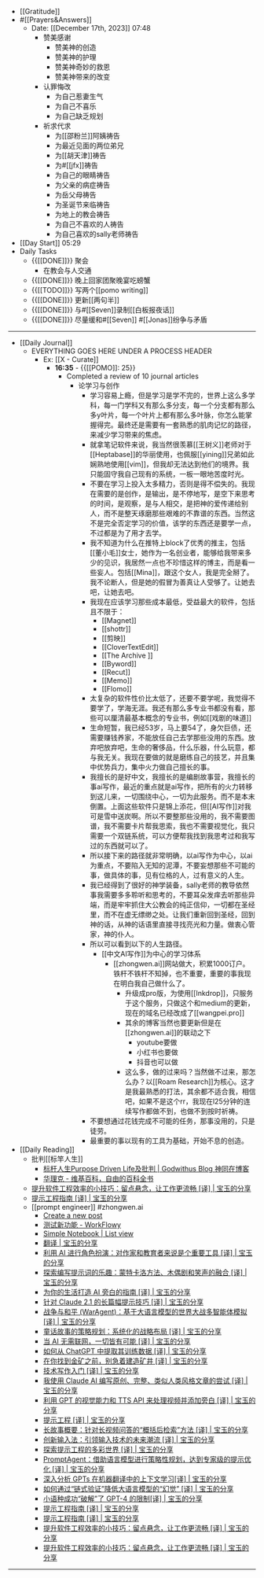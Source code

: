 - [[Gratitude]]
- #[[Prayers&Answers]]
    - Date: [[December 17th, 2023]] 07:48
        - 赞美感谢
            - 赞美神的创造
            - 赞美神的护理
            - 赞美神奇妙的救恩
            - 赞美神带来的改变
        - 认罪悔改
            - 为自己惹妻生气
            - 为自己不喜乐
            - 为自己缺乏规划
        - 祈求代求
            - 为[[邵粉兰]]阿姨祷告
            - 为最近见面的两位弟兄
            - 为[[胡天津]]祷告
            - 为#[[jfx]]祷告
            - 为自己的眼睛祷告
            - 为父亲的病症祷告
            - 为岳父母祷告
            - 为圣诞节来临祷告
            - 为地上的教会祷告
            - 为自己不喜欢的人祷告
            - 为自己喜欢的sally老师祷告
- [[Day Start]] 05:29
- Daily Tasks
    - {{[[DONE]]}} 聚会
        - 在教会与人交通
    - {{[[DONE]]}} 晚上回家团聚晚宴吃螃蟹
    - {{[[TODO]]}} 写两个[[pomo writing]]
    - {{[[DONE]]}} 更新[[两句半]]
    - {{[[DONE]]}} 与#[[Seven]]录制[[白板报夜话]]
    - {{[[DONE]]}} 尽量缓和#[[Seven]] #[[Jonas]]纷争与矛盾
- ---
- [[Daily Journal]] 
    - EVERYTHING GOES HERE UNDER A PROCESS HEADER
        - Ex: [[X - Curate]]
            - **16:35** - {{[[POMO]]: 25}}
                -  Completed a review of 10 journal articles
                    - 论学习与创作
                        - 学习容易上瘾，但是学习是学不完的，世界上这么多学科，每一门学科又有那么多分支，每一个分支都有那么多y叶片，每一个叶片上都有那么多叶脉，你怎么能掌握得完。最终还是需要有一套熟悉的肌肉记忆的路径，来减少学习带来的焦虑。
                        - 就拿笔记软件来说，我当然很羡慕[[王树义]]老师对于[[Heptabase]]的华丽使用，也佩服[[yining]]兄弟如此娴熟地使用[[vim]]，但我却无法达到他们的境界。我只能固守我自己现有的系统，一板一眼地苦度时光。
                        - 不要在学习上投入太多精力，否则是得不偿失的。我现在需要的是创作，是输出，是不停地写，是空下来思考的时间，是观察，是与人相交，是把神的爱传递给别人，而不是整天琢磨那些艰难的不靠谱的东西。当然这不是完全否定学习的价值，该学的东西还是要学一点，不过都是为了用才去学。
                        - 我不知道为什么在推特上block了优秀的推主，包括[[董小毛]]女士，她作为一名创业者，能够给我带来多少的见识，我居然一点也不珍惜这样的博主，而是看一些妄人。包括[[Mina]]，跟这个女人，我是完全掰了。我不论断人，但是她的假冒为善真让人受够了。让她去吧，让她去吧。
                        - 我现在应该学习那些成本最低，受益最大的软件，包括且不限于：
                            - [[Magnet]]
                            - [[shottr]]
                            - [[剪映]]
                            - [[CloverTextEdit]]
                            - [[The Archive ]]
                            - [[Byword]]
                            - [[Recut]]
                            - [[Memo]]
                            - [[Flomo]]
                        - 太复杂的软件性价比太低了，还要不要学呢，我觉得不要学了，学海无涯。我还有那么多专业书都没有看，那些可以厘清最基本概念的专业书，例如[[戏剧的味道]]
                        - 生命短暂，我已经53岁，马上要54了，身欠巨债，还需要赚钱养家，不能放任自己去学那些没用的东西。放弃吧放弃吧，生命的奢侈品，什么乐器，什么玩意，都与我无关。我现在要做的就是磨练自己的技艺，并且集中优势兵力，集中火力做自己擅长的事。
                        - 我擅长的是好中文，我擅长的是编剧故事营，我擅长的事ai写作，最近的重点就是ai写作，把所有的火力转移到这儿来，一切围绕中心，一切为此服务。而不是本末倒置。上面这些软件只是锦上添花，但[[AI写作]]对我可是雪中送炭啊。所以不要整那些没用的，我不需要图谱，我不需要卡片帮我思索，我也不需要视觉化，我只需要一个双链系统，可以方便帮我找到我思考过和我写过的东西就可以了。
                        - 所以接下来的路径就非常明确，以ai写作为中心，以ai为重点，不要陷入无知的泥潭，不要妄想那些不可能的事，做具体的事，见有位格的人，过有意义的人生。
                        - 我已经得到了很好的神学装备，sally老师的教导依然事我需要多多聆听和思考的，不要耳朵发痒去听那些异端，而是牢牢抓住大公教会的纯正信仰，一切都在圣经里，而不在虚无缥缈之处。让我们重新回到圣经，回到神的话，从神的话语里直接寻找亮光和力量。做衷心管家，神的仆人。
                        - 所以可以看到以下的人生路径。
                            - [[中文AI写作]]为中心的学习体系
                                - [[zhongwen.ai]]网站做大，积累1000订户。铁杆不铁杆不知掉，也不重要，重要的事我现在明白我自己做什么了。
                                    - 升级成pro版，为使用[[Inkdrop]]，只服务于这个服务，只做这个和medium的更新，现在的域名已经改成了[[wangpei.pro]]
                                    - 其余的博客当然也要更新但是在[[zhongwen.ai]]的联动之下
                                        - youtube要做
                                        - 小红书也要做
                                        - 抖音也可以做
                                    - 这么多，做的过来吗？当然做不过来，那怎么办？以[[Roam Research]]为核心。这才是我最熟悉的打法，其余都不适合我，相信吧，如果不是这个rr，我现在l25分钟的连续写作都做不到，也做不到按时祈祷。
                        - 不要想通过花钱完成不可能的任务，那事没用的，只是徒劳。
                        - 最重要的事以现有的工具为基础，开始不息的创造。
- [[Daily Reading]]
    - 批判[[标竿人生]]
        - [标杆人生Purpose Driven Life及批判 | Godwithus Blog 神同在博客](https://ymnl.wordpress.com/2010/03/13/%E6%A0%87%E6%9D%86%E4%BA%BA%E7%94%9Fpurpose-driven-life%E5%8F%8A%E6%89%B9%E5%88%A4/)
        - [华理克 - 维基百科，自由的百科全书](https://zh.wikipedia.org/wiki/%E8%8F%AF%E7%90%86%E5%85%8B#cite_note-Dennett-12)
    - [提升软件工程效率的小技巧：留点悬念，让工作更流畅 [译] | 宝玉的分享](https://baoyu.io/translations/software-engineering/simple-software-engineering-habits)
    - [提示工程指南 [译] | 宝玉的分享](https://baoyu.io/translations/prompt-engineering/guide-prompt-engineering)
    - [[prompt engineer]] #zhongwen.ai
        - [Create a new post](https://mataroa.blog/new/post/)
        - [测试新功能 - WorkFlowy](https://workflowy.com/#/73b4c646377d)
        - [Simple Notebook | List view](https://www.notion.so/baibanbao/bb8c7e8724eb4521980e0bc2da881796?v=622a14de15d542c4ba9855b28f7a8d61)
        - [翻译 | 宝玉的分享](https://baoyu.io/translations)
        - [利用 AI 进行角色扮演：对作家和教育者来说是个重要工具 [译] | 宝玉的分享](https://baoyu.io/translations/ai/roleplaying-with-ai-will-be-powerful-tool)
        - [探索编写提示词的乐趣：蒙特卡洛方法、木偶剧和笑声的融合 [译] | 宝玉的分享](https://baoyu.io/translations/llm/monte-carlo-puppetry-and-laughter-the-unexpected-joys-of-prompt-engineering)
        - [为你的生活打造 AI 旁白的指南 [译] | 宝玉的分享](https://baoyu.io/translations/replicate/how-to-create-an-ai-narrator)
        - [针对 Claude 2.1 的长篇幅提示技巧 [译] | 宝玉的分享](https://baoyu.io/translations/anthropic/long-context-prompting-for-claude-2-1)
        - [战争与和平 (WarAgent)：基于大语言模型的世界大战多智能体模拟 [译] | 宝玉的分享](https://baoyu.io/translations/ai-paper/war-and-peace-war-agent)
        - [童话故事的策略规划：系统化的战略布局 [译] | 宝玉的分享](https://baoyu.io/translations/strategic/the-fairytale-narrative-structured-strategic-planning)
        - [当 AI 无需联网，一切皆有可能 [译] | 宝玉的分享](https://baoyu.io/translations/ai/when-ai-unplugs-all-bets-are-off)
        - [如何从 ChatGPT 中提取其训练数据 [译] | 宝玉的分享](https://baoyu.io/translations/ai-paper/extracting-training-data-from-chatgpt)
        - [在你找到金矿之前，别急着建造矿井 [译] | 宝玉的分享](https://baoyu.io/translations/startup/dont-build-mine-before-struck-gold)
        - [技术写作入门 [译] | 宝玉的分享](https://baoyu.io/translations/writing/get-started-with-technical-writing)
        - [我使用 Claude AI 编写原创、完整、类似人类风格文章的尝试 [译] | 宝玉的分享](https://baoyu.io/translations/claude/writing-full-length-articles-with-claude-ai)
        - [利用 GPT 的视觉能力和 TTS API 来处理视频并添加旁白 [译] | 宝玉的分享](https://baoyu.io/translations/openai/gpt_with_vision_for_video_understanding)
        - [提示工程 [译] | 宝玉的分享](https://baoyu.io/translations/prompt-engineering/prompt-engineering)
        - [长故事概要：针对长视频问答的“概括后检索”方法 [译] | 宝玉的分享](https://baoyu.io/translations/ai-paper/long-story-short-a-summarize-then-search-method-for-long-video-question-answering)
        - [创新输入法：引领输入技术的未来潮流 [译] | 宝玉的分享](https://baoyu.io/translations/ai-paper/generative-input-towards-next-generation-input-methods-paradigm)
        - [探索提示工程的多彩世界 [译] | 宝玉的分享](https://baoyu.io/translations/prompt-engineering/the-prompt-landscape)
        - [PromptAgent：借助语言模型进行策略性规划，达到专家级的提示优化 [译] | 宝玉的分享](https://baoyu.io/translations/ai-paper/prompt-agent-strategic-planning-with-language-models-enables-expert-level-prompt-optimization)
        - [深入分析 GPTs 在机器翻译中的上下文学习[译] | 宝玉的分享](https://baoyu.io/translations/ai-paper/dissecting-in-context-learning-of-translations-in-gpts)
        - [如何通过“链式验证”降低大语言模型的“幻觉” [译] | 宝玉的分享](https://baoyu.io/translations/ai-paper/chain-of-verification-reduces-hallucination-in-large-language-models)
        - [小语种成功“破解”了 GPT-4 的限制[译] | 宝玉的分享](https://baoyu.io/translations/ai-paper/low-resource-languages-jailbreak-gpt-4)
        - [提示工程指南 [译] | 宝玉的分享](https://baoyu.io/translations/prompt-engineering/guide-prompt-engineering)
        - [提示工程指南 [译] | 宝玉的分享](https://baoyu.io/translations/prompt-engineering/guide-prompt-engineering)
        - [提升软件工程效率的小技巧：留点悬念，让工作更流畅 [译] | 宝玉的分享](https://baoyu.io/translations/software-engineering/simple-software-engineering-habits)
        - [提升软件工程效率的小技巧：留点悬念，让工作更流畅 [译] | 宝玉的分享](https://baoyu.io/translations/software-engineering/simple-software-engineering-habits)
- ---
